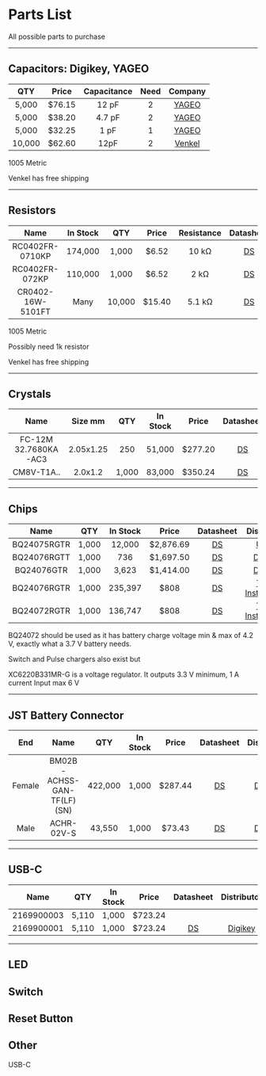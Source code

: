 # Parts List

All possible parts to purchase

---

## Capacitors: Digikey, YAGEO
|  QTY   | Price  | Capacitance | Need  |                                         Company                                         |
| :----: | :----: | :---------: | :---: | :-------------------------------------------------------------------------------------: |
| 5,000  | $76.15 |    12 pF    |   2   |   [YAGEO](https://www.digikey.com/en/products/detail/yageo/CC0402FRNPO9BN120/5195050)   |
| 5,000  | $38.20 |   4.7 pF    |   2   |   [YAGEO](https://www.digikey.com/en/products/detail/yageo/CC0402BRNPO9BN4R7/5195033)   |
| 5,000  | $32.25 |    1 pF     |   1   |   [YAGEO](https://www.digikey.com/en/products/detail/yageo/CC0402BRNPO9BN1R0/5883183)   |
| 10,000 | $62.60 |    12pF     |   2   | [Venkel](https://www.digikey.com/en/products/detail/venkel/C0402C0G500-120FNP/12332097) |

1005 Metric

Venkel has free shipping

---

## Resistors
|       Name        | In Stock |  QTY   | Price  | Resistance |                                               Datasheet                                               |                                                                                Company |
| :---------------: | :------: | :----: | :----: | :--------: | :---------------------------------------------------------------------------------------------------: | -------------------------------------------------------------------------------------: |
|  RC0402FR-0710KP  | 174,000  | 1,000  | $6.52  |   10 kΩ    | [DS](https://www.yageo.com/upload/media/product/productsearch/datasheet/rchip/PYu-RC_51_RoHS_P_2.pdf) |      [YAGEO](https://www.digikey.com/en/products/detail/yageo/RC0402FR-0710KP/4935264) |
|  RC0402FR-072KP   | 110,000  | 1,000  | $6.52  |    2 kΩ    | [DS](https://www.yageo.com/upload/media/product/productsearch/datasheet/rchip/PYu-RC_51_RoHS_P_2.pdf) |       [YAGEO](https://www.digikey.com/en/products/detail/yageo/RC0402FR-072KP/4935276) |
| CR0402-16W-5101FT |   Many   | 10,000 | $15.40 |   5.1 kΩ   |                [DS](https://page.venkel.com/hubfs/Resources/Datasheets/CR-Series.pdf)                 | [Venkel](https://www.digikey.com/en/products/detail/venkel/CR0402-16W-5101FT/12327266) |

1005 Metric

Possibly need 1k resistor

Venkel has free shipping

---

## Crystals

|         Name         |  Size mm  |  QTY  | In Stock |  Price  |                                        Datasheet                                         |                                                    Distributor                                                     |
| :------------------: | :-------: | :---: | :------: | :-----: | :--------------------------------------------------------------------------------------: | :----------------------------------------------------------------------------------------------------------------: |
| FC-12M 32.7680KA-AC3 | 2.05x1.25 |  250  |  51,000  | $277.20 |       [DS](https://support.epson.biz/td/api/doc_check.php?dl=brief_FC-12D&lang=en)       |              [Digikey](https://www.digikey.com/en/products/detail/epson/FC-12M-32.7680KA-AC3/5259892)              |
|      CM8V-T1A..      |  2.0x1.2  | 1,000 |  83,000  | $350.24 | [DS](https://www.microcrystal.com/fileadmin/Media/Products/32kHz/Datasheet/CM8V-T1A.pdf) | [Digikey](https://www.digikey.com/en/products/detail/micro-crystal-ag/CM8V-T1A-32.768KHZ-9PF-20PPM-TA-QC/10500166) |

---

## Chips

|    Name     |  QTY  | In Stock |   Price   |                                                         Datasheet                                                          |                                         Distributor                                         |
| :---------: | :---: | :------: | :-------: | :------------------------------------------------------------------------------------------------------------------------: | :-----------------------------------------------------------------------------------------: |
| BQ24075RGTR | 1,000 |  12,000  | $2,876.69 |                 [DS](https://pdf.utmel.com/r/datasheets/texasinstruments-bq24075rgtr-datasheets-3513.pdf)                  |      [Utmel](https://www.utmel.com/productdetail/texasinstruments-bq24075rgtr-9878457)      |
| BQ24076RGTT | 1,000 |   736    | $1,697.50 | [DS](https://www.ti.com/general/docs/suppproductinfo.tsp?distId=10&gotoUrl=https%3A%2F%2Fwww.ti.com%2Flit%2Fgpn%2Fbq24076) | [Digikey](https://www.digikey.com/en/products/detail/texas-instruments/BQ24076RGTT/7915907) |
| BQ24076GTR  | 1,000 |  3,623   | $1,414.00 | [DS](https://www.ti.com/general/docs/suppproductinfo.tsp?distId=10&gotoUrl=https%3A%2F%2Fwww.ti.com%2Flit%2Fgpn%2Fbq24076) | [Digikey](https://www.digikey.com/en/products/detail/texas-instruments/BQ24076RGTR/8105808) |
| BQ24076RGTR | 1,000 | 235,397  |   $808    |                                 [DS](https://www.ti.com/document-viewer/BQ24076/datasheet)                                 |          [Texas Instruments](https://www.ti.com/product/BQ24076?login-check=true)           |
| BQ24072RGTR | 1,000 | 136,747  |   $808    |                                          [DS](https://www.ti.com/lit/gpn/BQ24072)                                          |      [Texas Instruments](https://www.ti.com/product/BQ24072/part-details/BQ24072RGTR)       |

BQ24072 should be used as it has battery charge voltage min & max of 4.2 V,
exactly what a 3.7 V battery needs.

Switch and Pulse chargers also exist but 


XC6220B331MR-G is a voltage regulator.
It outputs 3.3 V minimum, 1 A current
Input max 6 V

---

## JST Battery Connector

|  End   |            Name            |   QTY   | In Stock |  Price  |                                             Datasheet                                             |                                                 Distributor                                                  |
| :----: | :------------------------: | :-----: | :------: | :-----: | :-----------------------------------------------------------------------------------------------: | :----------------------------------------------------------------------------------------------------------: |
| Female | BM02B-ACHSS-GAN-TF(LF)(SN) | 422,000 |  1,000   | $287.44 | [DS](https://media.digikey.com/pdf/Data%20Sheets/JST%20PDFs/ACH_1.2Pitch_DisconnectableCrimp.pdf) | [Digikey](https://www.digikey.com/en/products/detail/jst-sales-america-inc/BM02B-ACHSS-GAN-TF-LF-SN/1647788) |
|  Male  |         ACHR-02V-S         | 43,550  |  1,000   | $73.43  |                      [DS](https://www.jst-mfg.com/product/pdf/eng/eACH.pdf)                       |        [Digikey](https://www.digikey.com/en/products/detail/jst-sales-america-inc/ACHR-02V-S/1647783)        |

---

## USB-C

|    Name    |  QTY  | In Stock |  Price  |                                       Datasheet                                       |                                                   Distributor                                                   |
| :--------: | :---: | :------: | :-----: | :-----------------------------------------------------------------------------------: | :-------------------------------------------------------------------------------------------------------------: |
| 2169900003 | 5,110 |  1,000   | $723.24 |                                                                                       |                                                                                                                 |
| 2169900001 | 5,110 |  1,000   | $723.24 | [DS](https://www.molex.com/webdocs/datasheets/pdf/en-us/2169900001_IO_CONNECTORS.pdf) | [Digikey](https://www.digikey.com/en/products/detail/molex/2169900001/13913743?s=N4IgTCBcDa4IwDYCcSAM7VxAXQL5A) |

---

## LED


## Switch


## Reset Button

## 


## Other

USB-C

